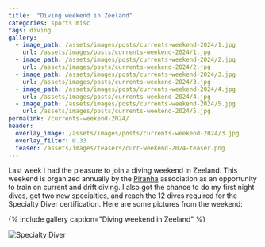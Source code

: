 ```yaml
---
title:  "Diving weekend in Zeeland"
categories: sports misc
tags: diving
gallery:
  - image_path: /assets/images/posts/currents-weekend-2024/1.jpg
    url: /assets/images/posts/currents-weekend-2024/1.jpg
  - image_path: /assets/images/posts/currents-weekend-2024/2.jpg
    url: /assets/images/posts/currents-weekend-2024/2.jpg
  - image_path: /assets/images/posts/currents-weekend-2024/3.jpg
    url: /assets/images/posts/currents-weekend-2024/3.jpg
  - image_path: /assets/images/posts/currents-weekend-2024/4.jpg
    url: /assets/images/posts/currents-weekend-2024/4.jpg
  - image_path: /assets/images/posts/currents-weekend-2024/5.jpg
    url: /assets/images/posts/currents-weekend-2024/5.jpg
permalink: /currents-weekend-2024/
header:
  overlay_image: /assets/images/posts/currents-weekend-2024/3.jpg
  overlay_filter: 0.33
  teaser: /assets/images/teasers/curr-weekend-2024-teaser.png
---
```


Last week I had the pleasure to join a diving weekend in Zeeland.
This weekend is organized annually by the [Piranha](https://www.zpv-piranha.nl/) association as an opportunity to train on current and drift diving.
I also got the chance to do my first night dives, get two new specialties, and reach the 12 dives required for the Specialty Diver certification.
Here are some pictures from the weekend:

{% include gallery caption="Diving weekend in Zeeland" %}

![Specialty Diver](https://my.divessi.com/award/rec-MzUwNjUzNy1zcC1zaGFyZQ==)